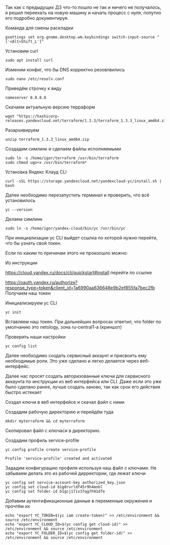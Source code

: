 Так как с предыдущих ДЗ что-то пошло не так и ничего не получалось, я решил переехать на новую машину и начать процесс с нуля, попутно его подробно документируя.

Команда для смены раскладки
```
gsettings set org.gnome.desktop.wm.keybindings switch-input-source "['<Alt>Shift_L']"
```
Установим curl
```
sudo apt install curl
```
Изменим конфиг, что бы DNS корректно резовлвились
```
sudo nano /etc/resolv.conf
```
Приведём строчку к виду
```
nameserver 8.8.8.8
```
Скачаем актуальную версию терраформ
```
wget "https://hashicorp-releases.yandexcloud.net/terraform/1.3.3/terraform_1.3.3_linux_amd64.zip"
```
Разархивируем
```
unzip terraform_1.3.3_linux_amd64.zip 
```
Создадим симлинк и сделаем файлы исполняемыми
```
sudo ln -s /home/igor/terraform /usr/bin/terraform
sudo chmod ugo+x /usr/bin/terraform*
```
Установка Яндекс Клауд CLI
```
curl -sSL https://storage.yandexcloud.net/yandexcloud-yc/install.sh | bash
```
Далее необходимо перезапустить терминал и проверить, что всё установилось
```
yc --version
```
Делаем симлинк
```
sudo ln -s /home/igor/yandex-cloud/bin/yc /usr/bin/yc
```

При инициализации yc CLI выйдет ссылка по которой нужно перейти, что бы узнать свой токен.

Если по каким то причинам этого не произошло можно:

Из инструкции

https://cloud.yandex.ru/docs/cli/quickstart#install
перейти по ссылке 

https://oauth.yandex.ru/authorize?response_type=token&client_id=1a6990aa636648e9b2ef855fa7bec2fb
Получаем наш токен


Инициализируем yc CLI
```
yc init
```
Вставляем наш токен.
При дальнейших вопросах ответил, что folder по умолчанию это netology, зона ru-central1-a (криншот)

Проверить наши настройки 
```
yc config list
```
Далее необходимо создать сервисный аккаунт и присвоить ему необходимые роли. Это уже сделано и легко делается через веб-интерфейс.


Далее нас просят создать авторизованные ключи для сервисного аккаунта по инструкции из веб интерфейса или CLI. Даже если это уже было сделано ранее, лучше создать заново, так как срок его действия быстро истекает

Создал ключи в веб интерфейсе и скачал файл с ними

Создадим рабочую директорию и перейдём туда
```
mkdir myterraform && cd myterraform
```
Скопировал файл с ключаси в директорию.

Создадим профиль service-profile
```
yc config profile create service-profile
```
```
Profile 'service-profile' created and activated
```
Зададим конфигурацию профиля используя наш файл с ключами. Не забываем делать это из рабочей дирректории, где лежат ключи
```
yc config set service-account-key authorized_key.json
yc config set cloud-id b1g8rvrldf45r9h4mnbl
yc config set folder-id b1gcj17iv37qg7h91dfe  
```
Добавим аутентификационные данные в переменные окружения и прочтём их
```
echo "export YC_TOKEN=$(yc iam create-token)" >> /etc/environment && source /etc/environment
echo "export YC_CLOUD_ID=$(yc config get cloud-id)" >> /etc/environment && source /etc/environment
echo "export YC_FOLDER_ID=$(yc config get folder-id)" >> /etc/environment && source /etc/environment
```





